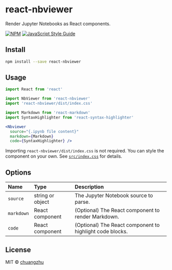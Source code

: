 # react-nbviewer

Render Jupyter Notebooks as React components.

[![NPM](https://img.shields.io/npm/v/react-nbviewer.svg)](https://www.npmjs.com/package/react-nbviewer) [![JavaScript Style Guide](https://img.shields.io/badge/code_style-standard-brightgreen.svg)](https://standardjs.com)

## Install

```bash
npm install --save react-nbviewer
```

## Usage

```jsx
import React from 'react'

import NbViewer from 'react-nbviewer'
import 'react-nbviewer/dist/index.css'

import Markdown from 'react-markdown'
import SyntaxHighlighter from 'react-syntax-highlighter'

<Nbviewer
  source="{.ipynb file content}"
  markdown={Markdown}
  code={SyntaxHighlighter} />
```

Importing `react-nbviewer/dist/index.css` is not required. You can style the component on your own. See [`src/index.css`](./src/index.css) for details.

## Options
| Name | Type | Description |
|:-----|:-----|:------------|
| `source` | string or object | The Jupyter Notebook source to parse. |
| `markdown` | React component | (Optional) The React component to render Markdown. |
| `code` | React component | (Optional) The React component to highlight code blocks. |

## License

MIT © [chuangzhu](https://github.com/chuangzhu)
